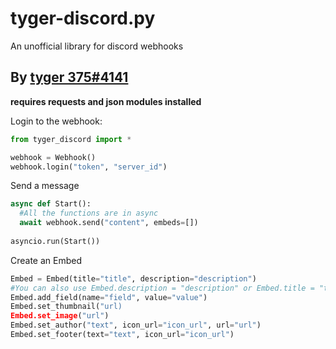 # tyger-discord.py
An unofficial library for discord webhooks

<h2>By <a href="https://tyger375.tk/">tyger 375#4141</a></h2>

**requires requests and json modules installed**

Login to the webhook:

```py
from tyger_discord import *

webhook = Webhook()
webhook.login("token", "server_id")
```

Send a message

```py
async def Start():
  #All the functions are in async
  await webhook.send("content", embeds=[])
  
asyncio.run(Start())
```

Create an Embed
```py
Embed = Embed(title="title", description="description")
#You can also use Embed.description = "description" or Embed.title = "title"
Embed.add_field(name="field", value="value")
Embed.set_thumbnail("url)
Embed.set_image("url")
Embed.set_author("text", icon_url="icon_url", url="url")
Embed.set_footer(text="text", icon_url="icon_url")
```
